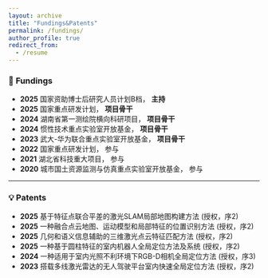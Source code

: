 ```yaml
---
layout: archive
title: "Fundings&Patents"
permalink: /fundings/
author_profile: true
redirect_from:
  - /resume
---
```

### 🔬 **Fundings**
- **2025** 国家资助博士后研究人员计划B档， **主持**
- **2025** 国家重点研发计划， **项目骨干**
- **2024** 湖南省第一测绘院横向科研项目， **项目骨干**
- **2024** 惯性技术重点实验室开放基金， **项目骨干**
- **2023** 武大-华为联合重点实验室开放基金， **项目骨干**
- **2022** 国家重点研发计划， 参与
- **2021** 湖北省科技重大项目， 参与
- **2020** 城市国土资源监测与仿真重点实验室开放基金， 参与

---

### 💡 **Patents**
- **2025** 基于特征点联合平差的激光SLAM局部地图构建方法 (授权，序2)
- **2025** 一种融合点云地图、运动模型和局部特征的位置识别方法 (授权，序2)
- **2025** 几何和语义信息辅助的三维激光点云特征匹配方法 (授权，序2)
- **2025** 一种基于圆柱特征的室内机器人全局定位方法及系统 (授权，序2)
- **2024** 一种适用于室内光照不利环境下RGB-D相机全局定位方法 (授权，序3)
- **2023** 搭载多线激光雷达的无人驾驶平台室内快速全局定位方法 (授权，序2)